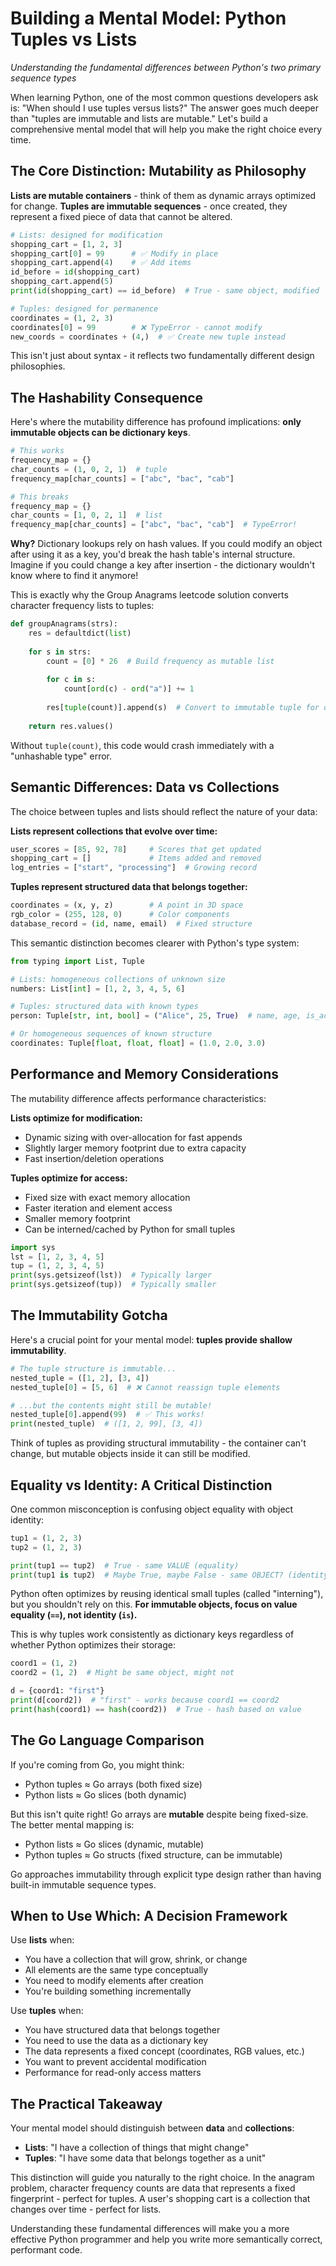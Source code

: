 

# Building a Mental Model: Python Tuples vs Lists

*Understanding the fundamental differences between Python's two primary sequence types*

When learning Python, one of the most common questions developers ask is: "When should I use tuples versus lists?" The answer goes much deeper than "tuples are immutable and lists are mutable." Let's build a comprehensive mental model that will help you make the right choice every time.

## The Core Distinction: Mutability as Philosophy

**Lists are mutable containers** - think of them as dynamic arrays optimized for change. **Tuples are immutable sequences** - once created, they represent a fixed piece of data that cannot be altered.

```python
# Lists: designed for modification
shopping_cart = [1, 2, 3]
shopping_cart[0] = 99      # ✅ Modify in place
shopping_cart.append(4)    # ✅ Add items
id_before = id(shopping_cart)
shopping_cart.append(5)    
print(id(shopping_cart) == id_before)  # True - same object, modified

# Tuples: designed for permanence
coordinates = (1, 2, 3)
coordinates[0] = 99        # ❌ TypeError - cannot modify
new_coords = coordinates + (4,)  # ✅ Create new tuple instead
```

This isn't just about syntax - it reflects two fundamentally different design philosophies.

## The Hashability Consequence

Here's where the mutability difference has profound implications: **only immutable objects can be dictionary keys**.

```python
# This works
frequency_map = {}
char_counts = (1, 0, 2, 1)  # tuple
frequency_map[char_counts] = ["abc", "bac", "cab"]

# This breaks
frequency_map = {}
char_counts = [1, 0, 2, 1]  # list
frequency_map[char_counts] = ["abc", "bac", "cab"]  # TypeError!
```

**Why?** Dictionary lookups rely on hash values. If you could modify an object after using it as a key, you'd break the hash table's internal structure. Imagine if you could change a key after insertion - the dictionary wouldn't know where to find it anymore!

This is exactly why the Group Anagrams leetcode solution converts character frequency lists to tuples:

```python
def groupAnagrams(strs):
    res = defaultdict(list)
    
    for s in strs:
        count = [0] * 26  # Build frequency as mutable list
        
        for c in s:
            count[ord(c) - ord("a")] += 1
        
        res[tuple(count)].append(s)  # Convert to immutable tuple for dict key
    
    return res.values()
```

Without `tuple(count)`, this code would crash immediately with a "unhashable type" error.

## Semantic Differences: Data vs Collections

The choice between tuples and lists should reflect the nature of your data:

**Lists represent collections that evolve over time:**
```python
user_scores = [85, 92, 78]     # Scores that get updated
shopping_cart = []             # Items added and removed
log_entries = ["start", "processing"]  # Growing record
```

**Tuples represent structured data that belongs together:**
```python
coordinates = (x, y, z)        # A point in 3D space
rgb_color = (255, 128, 0)      # Color components
database_record = (id, name, email)  # Fixed structure
```

This semantic distinction becomes clearer with Python's type system:

```python
from typing import List, Tuple

# Lists: homogeneous collections of unknown size
numbers: List[int] = [1, 2, 3, 4, 5, 6]

# Tuples: structured data with known types
person: Tuple[str, int, bool] = ("Alice", 25, True)  # name, age, is_active

# Or homogeneous sequences of known structure  
coordinates: Tuple[float, float, float] = (1.0, 2.0, 3.0)
```

## Performance and Memory Considerations

The mutability difference affects performance characteristics:

**Lists optimize for modification:**
- Dynamic sizing with over-allocation for fast appends
- Slightly larger memory footprint due to extra capacity
- Fast insertion/deletion operations

**Tuples optimize for access:**
- Fixed size with exact memory allocation
- Faster iteration and element access
- Smaller memory footprint
- Can be interned/cached by Python for small tuples

```python
import sys
lst = [1, 2, 3, 4, 5]
tup = (1, 2, 3, 4, 5)
print(sys.getsizeof(lst))  # Typically larger
print(sys.getsizeof(tup))  # Typically smaller
```

## The Immutability Gotcha

Here's a crucial point for your mental model: **tuples provide shallow immutability**.

```python
# The tuple structure is immutable...
nested_tuple = ([1, 2], [3, 4])
nested_tuple[0] = [5, 6]  # ❌ Cannot reassign tuple elements

# ...but the contents might still be mutable!
nested_tuple[0].append(99)  # ✅ This works!
print(nested_tuple)  # ([1, 2, 99], [3, 4])
```

Think of tuples as providing structural immutability - the container can't change, but mutable objects inside it can still be modified.

## Equality vs Identity: A Critical Distinction

One common misconception is confusing object equality with object identity:

```python
tup1 = (1, 2, 3)
tup2 = (1, 2, 3)

print(tup1 == tup2)  # True - same VALUE (equality)
print(tup1 is tup2)  # Maybe True, maybe False - same OBJECT? (identity)
```

Python often optimizes by reusing identical small tuples (called "interning"), but you shouldn't rely on this. **For immutable objects, focus on value equality (`==`), not identity (`is`).**

This is why tuples work consistently as dictionary keys regardless of whether Python optimizes their storage:

```python
coord1 = (1, 2)
coord2 = (1, 2)  # Might be same object, might not

d = {coord1: "first"}
print(d[coord2])  # "first" - works because coord1 == coord2
print(hash(coord1) == hash(coord2))  # True - hash based on value
```

## The Go Language Comparison

If you're coming from Go, you might think:
- Python tuples ≈ Go arrays (both fixed size)
- Python lists ≈ Go slices (both dynamic)

But this isn't quite right! Go arrays are **mutable** despite being fixed-size. The better mental mapping is:
- Python lists ≈ Go slices (dynamic, mutable)
- Python tuples ≈ Go structs (fixed structure, can be immutable)

Go approaches immutability through explicit type design rather than having built-in immutable sequence types.

## When to Use Which: A Decision Framework

Use **lists** when:
- You have a collection that will grow, shrink, or change
- All elements are the same type conceptually
- You need to modify elements after creation
- You're building something incrementally

Use **tuples** when:
- You have structured data that belongs together
- You need to use the data as a dictionary key
- The data represents a fixed concept (coordinates, RGB values, etc.)
- You want to prevent accidental modification
- Performance for read-only access matters

## The Practical Takeaway

Your mental model should distinguish between **data** and **collections**:
- **Lists**: "I have a collection of things that might change"
- **Tuples**: "I have some data that belongs together as a unit"

This distinction will guide you naturally to the right choice. In the anagram problem, character frequency counts are data that represents a fixed fingerprint - perfect for tuples. A user's shopping cart is a collection that changes over time - perfect for lists.

Understanding these fundamental differences will make you a more effective Python programmer and help you write more semantically correct, performant code.

